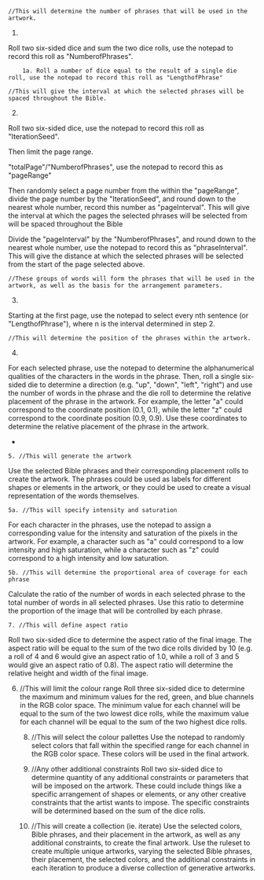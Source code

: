 	//This will determine the number of phrases that will be used in the artwork.
1. 
Roll two six-sided dice and sum the two dice rolls, use the notepad to record this roll as "NumberofPhrases".

		1a. Roll a number of dice equal to the result of a single die roll, use the notepad to record this roll as "LengthofPhrase"

	//This will give the interval at which the selected phrases will be spaced throughout the Bible.
2. 
Roll two six-sided dice, use the notepad to record this roll as "IterationSeed". 

Then limit the page range. 

"totalPage"/"NumberofPhrases", use the notepad to record this as "pageRange"

Then randomly select a page number from the within the "pageRange", divide the page number by the "IterationSeed", and round down to the nearest whole number, record this number as "pageInterval". This will give the interval at which the pages the selected phrases will be selected from will be spaced throughout the Bible

Divide the "pageInterval" by the "NumberofPhrases", and round down to the nearest whole number, use the notepad to record this as "phraseInterval". This will give the distance at which the selected phrases will be selected from the start of the page selected above. 

	//These groups of words will form the phrases that will be used in the artwork, as well as the basis for the arrangement parameters.
3. 
Starting at the first page, use the notepad to select every nth sentence (or "LengthofPhrase"), where n is the interval determined in step 2.

	//This will determine the position of the phrases within the artwork.
4. 
For each selected phrase, use the notepad to determine the alphanumerical qualities of the characters in the words in the phrase. Then, roll a single six-sided die to determine a direction (e.g. "up", "down", "left", "right") and use the number of words in the phrase and the die roll to determine the relative placement of the phrase in the artwork.
		For example, the letter "a" could correspond to the coordinate position (0.1, 0.1), while the letter "z" could correspond to the coordinate position (0.9, 0.9). Use these coordinates to determine the relative placement of the phrase in the artwork.

-


	5. //This will generate the artwork
Use the selected Bible phrases and their corresponding placement rolls to create the artwork. The phrases could be used as labels for different shapes or elements in the artwork, or they could be used to create a visual representation of the words themselves. 

	5a. //This will specify intensity and saturation
For each character in the phrases, use the notepad to assign a corresponding value for the intensity and saturation of the pixels in the artwork. For example, a character such as "a" could correspond to a low intensity and high saturation, while a character such as "z" could correspond to a high intensity and low saturation.

	5b. //This will determine the proportional area of coverage for each phrase
Calculate the ratio of the number of words in each selected phrase to the total number of words in all selected phrases. Use this ratio to determine the proportion of the image that will be controlled by each phrase.

	7. //This will define aspect ratio
Roll two six-sided dice to determine the aspect ratio of the final image. The aspect ratio will be equal to the sum of the two dice rolls divided by 10 (e.g. a roll of 4 and 6 would give an aspect ratio of 1.0, while a roll of 3 and 5 would give an aspect ratio of 0.8). The aspect ratio will determine the relative height and width of the final image.

6. //This will limit the colour range
Roll three six-sided dice to determine the maximum and minimum values for the red, green, and blue channels in the RGB color space. The minimum value for each channel will be equal to the sum of the two lowest dice rolls, while the maximum value for each channel will be equal to the sum of the two highest dice rolls.

	8. //This will select the colour pallettes
Use the notepad to randomly select colors that fall within the specified range for each channel in the RGB color space. These colors will be used in the final artwork.

	9. //Any other additional constraints
Roll two six-sided dice to determine quantity of any additional constraints or parameters that will be imposed on the artwork. 
		These could include things like a specific arrangement of shapes or elements, or any other creative constraints that the artist wants to impose. The specific constraints will be determined based on the sum of the dice rolls.

	10. //This will create a collection (ie. iterate)
Use the selected colors, Bible phrases, and their placement in the artwork, as well as any additional constraints, to create the final artwork. Use the ruleset to create multiple unique artworks, varying the selected Bible phrases, their placement, the selected colors, and the additional constraints in each iteration to produce a diverse collection of generative artworks.